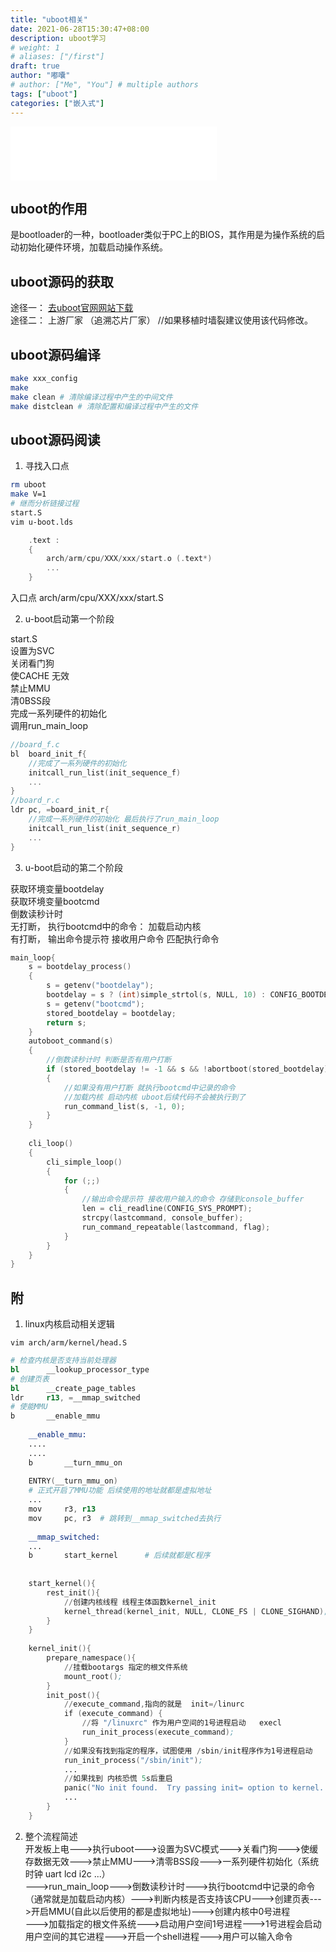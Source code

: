 ```yaml
---
title: "uboot相关"
date: 2021-06-28T15:30:47+08:00
description: uboot学习
# weight: 1
# aliases: ["/first"]
draft: true
author: "嘟囔"
# author: ["Me", "You"] # multiple authors
tags: ["uboot"]
categories: ["嵌入式"]
---
```

<iframe frameborder="no" border="0" marginwidth="0" marginheight="0" width=330 height=86 src="//music.163.com/outchain/player?type=2&id=65766&auto=1&height=66"></iframe>

## uboot的作用

 是bootloader的一种，bootloader类似于PC上的BIOS，其作用是为操作系统的启动初始化硬件环境，加载启动操作系统。

## uboot源码的获取

 途径一： [去uboot官网网站下载](http://www.denx.de/wiki/U-Boot/WebHome)  
途径二： 上游厂家 （追溯芯片厂家） //如果移植时墙裂建议使用该代码修改。

## uboot源码编译

```sh
make xxx_config
make
make clean # 清除编译过程中产生的中间文件
make distclean # 清除配置和编译过程中产生的文件
```

## uboot源码阅读

1. 寻找入口点
```sh
rm uboot
make V=1
# 继而分析链接过程   
start.S	
vim u-boot.lds
```

```c
    .text :
	{
		arch/arm/cpu/XXX/xxx/start.o (.text*)
        ...
    }
```
入口点 arch/arm/cpu/XXX/xxx/start.S

2. u-boot启动第一个阶段

start.S    
设置为SVC  
关闭看门狗  
使CACHE 无效  
禁止MMU  
清0BSS段  
完成一系列硬件的初始化  
调用run_main_loop  

```c
//board_f.c
bl  board_init_f{  
    //完成了一系列硬件的初始化
	initcall_run_list(init_sequence_f) 
    ...
}
//board_r.c
ldr pc, =board_init_r{ 
    //完成一系列硬件的初始化 最后执行了run_main_loop	
    initcall_run_list(init_sequence_r) 	
    ...
}
```

3. u-boot启动的第二个阶段
   
获取环境变量bootdelay  
获取环境变量bootcmd  
倒数读秒计时  
无打断， 执行bootcmd中的命令： 加载启动内核  
有打断， 输出命令提示符 接收用户命令 匹配执行命令

```c
main_loop{
	s = bootdelay_process() 
    {
	    s = getenv("bootdelay");
	    bootdelay = s ? (int)simple_strtol(s, NULL, 10) : CONFIG_BOOTDELAY;
	    s = getenv("bootcmd");
	    stored_bootdelay = bootdelay;
	    return s;
	}
	autoboot_command(s) 
    {
	    //倒数读秒计时 判断是否有用户打断
	    if (stored_bootdelay != -1 && s && !abortboot(stored_bootdelay)) 
        {
	        //如果没有用户打断 就执行bootcmd中记录的命令
	        //加载内核 启动内核 uboot后续代码不会被执行到了
	        run_command_list(s, -1, 0);
	    }
    }
				
	cli_loop()
    {
	    cli_simple_loop()
        {
	        for (;;) 
            {
	            //输出命令提示符 接收用户输入的命令 存储到console_buffer
	            len = cli_readline(CONFIG_SYS_PROMPT);
	            strcpy(lastcommand, console_buffer);
                run_command_repeatable(lastcommand, flag);
			}
		}
	}	
}  
```

## 附

1. linux内核启动相关逻辑

`vim arch/arm/kernel/head.S`

```s
# 检查内核是否支持当前处理器
bl      __lookup_processor_type
# 创建页表
bl      __create_page_tables
ldr     r13, =__mmap_switched
# 使能MMU
b       __enable_mmu
				                         
	__enable_mmu:
	....
	....
	b       __turn_mmu_on
				 
	ENTRY(__turn_mmu_on)
    # 正式开启了MMU功能 后续使用的地址就都是虚拟地址
    ...
    mov     r3, r13
    mov     pc, r3  # 跳转到__mmap_switched去执行
            
 	__mmap_switched:
    ...
    b       start_kernel	  # 后续就都是C程序			 
			
			
	start_kernel(){
		rest_init(){
			//创建内核线程 线程主体函数kernel_init
			kernel_thread(kernel_init, NULL, CLONE_FS | CLONE_SIGHAND);
		}
	}
			                    
	kernel_init(){
		prepare_namespace(){
			//挂载bootargs 指定的根文件系统
			mount_root();
		}
		init_post(){
			//execute_command,指向的就是  init=/linurc
			if (execute_command) { 
				//将 "/linuxrc" 作为用户空间的1号进程启动   execl
				run_init_process(execute_command);
			}
			//如果没有找到指定的程序，试图使用 /sbin/init程序作为1号进程启动
			run_init_process("/sbin/init");
			...
			//如果找到 内核恐慌 5s后重启
			panic("No init found.  Try passing init= option to kernel. ");
			...
		}
	}
```

2. 整个流程简述  
开发板上电--->执行uboot--->设置为SVC模式--->关看门狗--->使缓存数据无效--->禁止MMU--->清零BSS段--->一系列硬件初始化（系统时钟 uart  lcd i2c ...）  
--->run_main_loop--->倒数读秒计时--->执行bootcmd中记录的命令（通常就是加载启动内核）--->判断内核是否支持该CPU--->创建页表--->开启MMU(自此以后使用的都是虚拟地址)--->创建内核中0号进程  
--->加载指定的根文件系统--->启动用户空间1号进程--->1号进程会启动用户空间的其它进程--->开启一个shell进程--->用户可以输入命令	